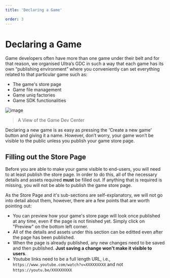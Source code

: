```yaml
---
title: 'Declaring a Game'

order: 3
---
```


# Declaring a Game

Game developers often have more than one game under their belt and for that reason, we organised Ultra’s GDC in such a way that each game has its own “publishing environment” where you conveniently can set everything related to that particular game such as:

-   The game's store page
-   Game file management
-   Game uniq factories
-   Game SDK functionalities

![image](https://github.com/Tomas-Cucit/docs-blockchain/assets/140004349/53a475ee-3f4c-48ee-bd47-8893b5cd18a3)
> A View of the Game Dev Center

Declaring a new game is as easy as pressing the 'Create a new game' button and giving it a name. However, don’t worry, your game won’t be visible to the public unless you publish your game store page.

## Filling out the Store Page

Before you are able to make your game visible to end-users, you will need to at least publish the store page. In order to do this, all of the necessary details and assets required **must** be filled out. If anything that is required is missing, you will not be able to publish the game store page.

As the Store Page and it's sub-sections are self-explanatory, we will not go into detail about them, however, there are a few points that are worth pointing out:

-   You can preview how your game's store page will look once published at any time, even if the page is not finished yet. Simply click on "Preview" on the bottom left corner.
-   All of the details and assets under this section can be editted even after the page has been published.
-   When the page is already published, any new changes need to be saved and then published. **Just saving a change won't make it visible to users**.
-   Youtube links need to be a full length URL, i.e., `https://www.youtube.com/watch?v=XXXXXXXXX` and not `https://youtu.be/XXXXXXXXX`

